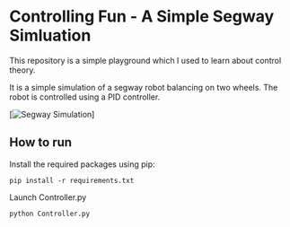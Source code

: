 # Controlling Fun - A Simple Segway Simluation 
This repository is a simple playground which I used to learn about control theory. 

It is a simple simulation of a segway robot balancing on two wheels. The robot is controlled using a PID controller.

[![Segway Simulation](images/Controller.gif)]


## How to run

Install the required packages using pip:
```
pip install -r requirements.txt
```

Launch Controller.py 
```
python Controller.py
```